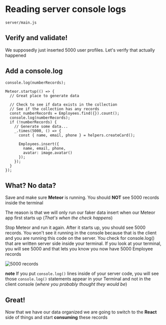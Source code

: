 # Reading server console logs

`server/main.js`

## Verify and validate!
We supposedly just inserted 5000 user profiles. Let's verify that actually happened

## Add a console.log
`console.log(numberRecords);`

```
Meteor.startup(() => {
  // Great place to generate data

  // Check to see if data exists in the collection
  // See if the collection has any records
  const numberRecords = Employees.find({}).count();
  console.log(numberRecords);
  if (!numberRecords) {
    // Generate some data...
    _.times(5000, () => {
      const { name, email, phone } = helpers.createCard();

      Employees.insert({
        name, email, phone,
        avatar: image.avatar()
      });
    });
  }
});
```

## What? No data?
Save and make sure **Meteor** is running. You should **NOT** see 5000 records inside the terminal

The reason is that we will only run our faker data insert when our Meteor app first starts up (_That's when the check happens_)

Stop Meteor and run it again. After it starts up, you should see 5000 records. You won't see it running in the console because that is the client and you are running this code on the server. You check for console.log() that are written server side inside your terminal. If you look at your terminal, you will see 5000 and that lets you know you now have 5000 Employee records

![5000 records](https://i.imgur.com/qw7W58q.png)

**note** If you put `console.log()` lines inside of your server code,  you will see those `console.log()` statements appear in your Terminal and not in the client console (_where you probably thought they would be_)

## Great!
Now that we have our data organized we are going to switch to the **React** side of things and start **consuming** these records


